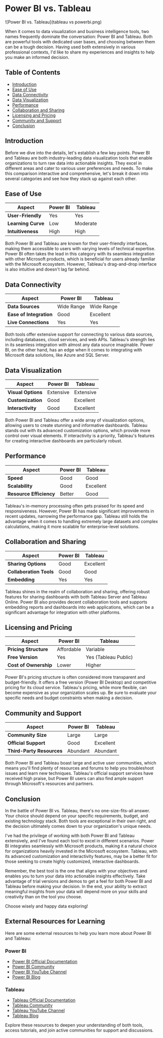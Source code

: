 # Power BI vs. Tableau

![Power BI vs. Tableau](tableau vs powerbi.png)

When it comes to data visualization and business intelligence tools, two names frequently dominate the conversation: Power BI and Tableau. Both are powerful tools with dedicated user bases, and choosing between them can be a tough decision. Having used both extensively in various professional contexts, I'd like to share my experiences and insights to help you make an informed decision.

## Table of Contents

- [Introduction](#introduction)
- [Ease of Use](#ease-of-use)
- [Data Connectivity](#data-connectivity)
- [Data Visualization](#data-visualization)
- [Performance](#performance)
- [Collaboration and Sharing](#collaboration-and-sharing)
- [Licensing and Pricing](#licensing-and-pricing)
- [Community and Support](#community-and-support)
- [Conclusion](#conclusion)

## Introduction

Before we dive into the details, let's establish a few key points. Power BI and Tableau are both industry-leading data visualization tools that enable organizations to turn raw data into actionable insights. They excel in different areas and cater to various user preferences and needs. To make this comparison interactive and comprehensive, let's break it down into several categories and see how they stack up against each other.

## Ease of Use

| Aspect                  | Power BI       | Tableau         |
|-------------------------|----------------|-----------------|
| **User-Friendly**       | Yes            | Yes             |
| **Learning Curve**   	  | Low            | Moderate        |
| **Intuitiveness**       | High           | High            |

Both Power BI and Tableau are known for their user-friendly interfaces, making them accessible to users with varying levels of technical expertise. Power BI often takes the lead in this category with its seamless integration with other Microsoft products, which is beneficial for users already familiar with the Microsoft ecosystem. However, Tableau's drag-and-drop interface is also intuitive and doesn't lag far behind.

## Data Connectivity

| Aspect                  | Power BI       | Tableau         |
|-------------------------|----------------|-----------------|
| **Data Sources**        | Wide Range     | Wide Range      |
| **Ease of Integration** | Good           | Excellent       |
| **Live Connections**    | Yes            | Yes             |

Both tools offer extensive support for connecting to various data sources, including databases, cloud services, and web APIs. Tableau's strength lies in its seamless integration with almost any data source imaginable. Power BI, on the other hand, has an edge when it comes to integrating with Microsoft data solutions, like Azure and SQL Server.

## Data Visualization

| Aspect                  | Power BI       | Tableau         |
|-------------------------|----------------|-----------------|
| **Visual Options**      | Extensive      | Extensive       |
| **Customization**       | Good           | Excellent       |
| **Interactivity**       | Good           | Excellent       |

Both Power BI and Tableau offer a wide array of visualization options, allowing users to create stunning and informative dashboards. Tableau stands out with its advanced customization options, which provide more control over visual elements. If interactivity is a priority, Tableau's features for creating interactive dashboards are particularly robust.

## Performance

| Aspect                  | Power BI       | Tableau         |
|-------------------------|----------------|-----------------|
| **Speed**               | Good           | Good            |
| **Scalability**         | Good           | Excellent       |
| **Resource Efficiency** | Better          | Good            |

Tableau's in-memory processing often gets praised for its speed and responsiveness. However, Power BI has made significant improvements in recent updates, narrowing the performance gap. Tableau still holds the advantage when it comes to handling extremely large datasets and complex calculations, making it more scalable for enterprise-level solutions.

## Collaboration and Sharing

| Aspect                  | Power BI       | Tableau         |
|-------------------------|----------------|-----------------|
| **Sharing Options**     | Good           | Excellent       |
| **Collaboration Tools** | Good           | Good            |
| **Embedding**           | Yes            | Yes             |

Tableau shines in the realm of collaboration and sharing, offering robust features for sharing dashboards with both Tableau Server and Tableau Online. Power BI also provides decent collaboration tools and supports embedding reports and dashboards into web applications, which can be a significant advantage for integration with other platforms.

## Licensing and Pricing

| Aspect                  | Power BI       | Tableau         |
|-------------------------|----------------|-----------------|
| **Pricing Structure**   | Affordable     | Variable        |
| **Free Version**        | Yes            | Yes (Tableau Public) |
| **Cost of Ownership**   | Lower          | Higher          |

Power BI's pricing structure is often considered more transparent and budget-friendly. It offers a free version (Power BI Desktop) and competitive pricing for its cloud service. Tableau's pricing, while more flexible, can become expensive as your organization scales up. Be sure to evaluate your specific needs and budget constraints when making a decision.

## Community and Support

| Aspect                  | Power BI       | Tableau         |
|-------------------------|----------------|-----------------|
| **Community Size**      | Large          | Large           |
| **Official Support**    | Good           | Excellent       |
| **Third-Party Resources** | Abundant      | Abundant        |

Both Power BI and Tableau boast large and active user communities, which means you'll find plenty of resources and forums to help you troubleshoot issues and learn new techniques. Tableau's official support services have received high praise, but Power BI users can also find ample support through Microsoft's resources and partners.

## Conclusion

In the battle of Power BI vs. Tableau, there's no one-size-fits-all answer. Your choice should depend on your specific requirements, budget, and existing technology stack. Both tools are exceptional in their own right, and the decision ultimately comes down to your organization's unique needs.

I've had the privilege of working with both Power BI and Tableau extensively, and I've found each tool to excel in different scenarios. Power BI integrates seamlessly with Microsoft products, making it a natural choice for organizations heavily invested in the Microsoft ecosystem. Tableau, with its advanced customization and interactivity features, may be a better fit for those seeking to create highly customized, interactive dashboards.

Remember, the best tool is the one that aligns with your objectives and enables you to turn your data into actionable insights effectively. Take advantage of trial versions and demos to get a feel for both Power BI and Tableau before making your decision. In the end, your ability to extract meaningful insights from your data will depend more on your skills and creativity than on the tool you choose.

Choose wisely and happy data exploring!

## External Resources for Learning

Here are some external resources to help you learn more about Power BI and Tableau:

### Power BI

- [Power BI Official Documentation](https://docs.microsoft.com/en-us/power-bi/)
- [Power BI Community](https://community.powerbi.com/)
- [Power BI YouTube Channel](https://www.youtube.com/user/mspowerbi)
- [Power BI Blog](https://powerbi.microsoft.com/en-us/blog/)

### Tableau

- [Tableau Official Documentation](https://help.tableau.com/current/pro/desktop/en-us/gettingstarted_overview.htm)
- [Tableau Community](https://community.tableau.com/)
- [Tableau YouTube Channel](https://www.youtube.com/user/tableausoftware)
- [Tableau Blog](https://www.tableau.com/blog)

Explore these resources to deepen your understanding of both tools, access tutorials, and join active communities for support and discussions.
